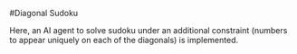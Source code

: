 #Diagonal Sudoku

Here, an AI agent to solve sudoku under an additional constraint
(numbers to appear uniquely on each of the diagonals) is implemented.

